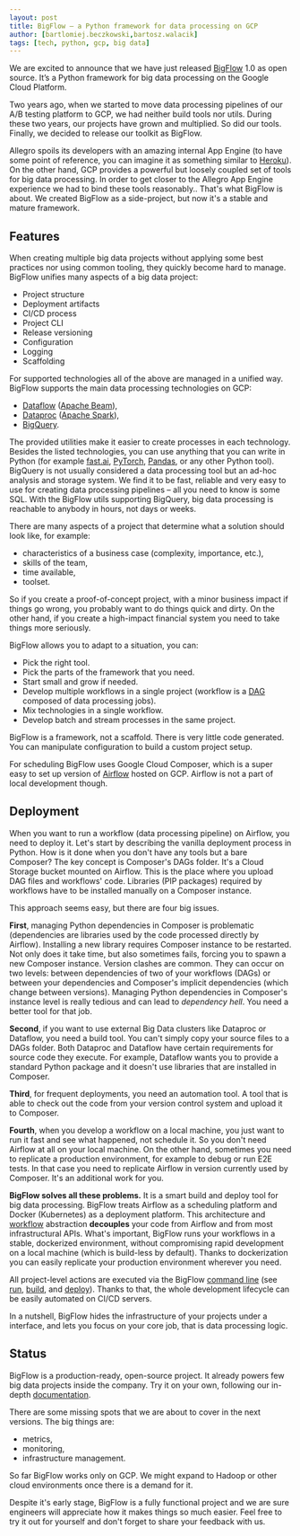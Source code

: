 ```yaml
---
layout: post
title: BigFlow — a Python framework for data processing on GCP
author: [bartlomiej.beczkowski,bartosz.walacik]
tags: [tech, python, gcp, big data]
---
```



We are excited to announce that we have just released [BigFlow](https://github.com/allegro/bigflow) 1.0 as open source.
It’s a Python framework for big data processing on the Google Cloud Platform.

Two years ago, when we started to move data processing pipelines
of our A/B testing platform to GCP, we had neither build tools nor utils.
During these two years, our projects have grown and multiplied. So did our tools.
Finally, we decided to release our toolkit as BigFlow.

Allegro spoils its developers with an amazing internal App Engine (to have some point of reference, you can imagine it as
something similar to [Heroku](https://www.heroku.com/)). On the other hand, GCP provides a powerful but loosely
coupled set of tools for big data processing. In order to get closer to the Allegro App Engine experience we had to bind
these tools reasonably.. That's what BigFlow is about.
We created BigFlow as a side-project, but now it's a stable and mature framework.

## Features

When creating multiple big data projects without applying some best practices nor using common tooling, they
quickly become hard to manage. BigFlow unifies many aspects of a big data project:

* Project structure
* Deployment artifacts
* CI/CD process
* Project CLI
* Release versioning
* Configuration
* Logging
* Scaffolding

For supported technologies all of the above are managed in a unified way. BigFlow supports the main
data processing technologies on GCP:

* [Dataflow](https://cloud.google.com/dataflow) ([Apache Beam](https://beam.apache.org/)),
* [Dataproc](https://cloud.google.com/dataproc) ([Apache Spark](https://spark.apache.org/)),
* [BigQuery](https://cloud.google.com/bigquery).

The provided utilities make it easier to create processes in each technology. Besides the listed technologies,
you can use anything that you can write in Python (for example [fast.ai](https://www.fast.ai/),
[PyTorch](https://pytorch.org/), [Pandas](https://pandas.pydata.org/), or any other Python tool).
BigQuery is not usually considered a data processing tool but an ad-hoc analysis and storage system. We find it to be fast,
reliable and very easy to use for creating data processing pipelines – all you need to know is some SQL. With
the BigFlow utils supporting BigQuery, big data processing is reachable to anybody in hours, not days or weeks.

There are many aspects of a project that determine what a solution should look like, for example:

* characteristics of a business case (complexity, importance, etc.),
* skills of the team,
* time available,
* toolset.

So if you create a proof-of-concept project, with a minor business impact if things go wrong, you probably want to do
things quick and dirty. On the other hand, if you create a high-impact financial system you need to take things more
seriously.

BigFlow allows you to adapt to a situation, you can:

* Pick the right tool.
* Pick the parts of the framework that you need.
* Start small and grow if needed.
* Develop multiple workflows in a single project (workflow is a [DAG](https://en.wikipedia.org/wiki/Directed_acyclic_graph)
 composed of data processing jobs).
* Mix technologies in a single workflow.
* Develop batch and stream processes in the same project.

BigFlow is a framework, not a scaffold. There is very little code generated. You can manipulate configuration to
build a custom project setup.

For scheduling BigFlow uses Google Cloud Composer, which is a super easy to set up version
of [Airflow](https://airflow.apache.org/) hosted on GCP. Airflow is not a part of local development though.

## Deployment

When you want to run a workflow (data processing pipeline)
on Airflow, you need to deploy it.
Let's start by describing the vanilla deployment process in Python.
How is it done when you don't have any tools but a bare Composer?
The key concept is Composer's DAGs folder.
It's a Cloud Storage bucket mounted on Airflow.
This is the place where you upload DAG files and workflows' code.
Libraries (PIP packages) required by workflows have to be installed
manually on a Composer instance.

This approach seems easy, but there are four big issues.

**First**, managing Python dependencies in Composer is problematic
(dependencies are libraries used by the code processed directly by Airflow).
Installing a new library requires Composer instance to be restarted.
Not only does it take time, but also sometimes fails, forcing you to spawn a new Composer instance.
Version clashes are common. They can occur on two levels: between
dependencies of two of your workflows (DAGs) or between your
dependencies and Composer's implicit dependencies (which change between versions).
Managing Python dependencies in Composer's instance level is really tedious
and can lead to *dependency hell*.
You need a better tool for that job.

**Second**, if you want to use external Big Data clusters like Dataproc or Dataflow,
you need a build tool. You can't simply copy your source files to a DAGs folder.
Both Dataproc and Dataflow have certain requirements for source code they execute.
For example, Dataflow wants you to provide a standard Python package
and it doesn't use libraries that are installed in Composer.

**Third**, for frequent deployments, you need an automation tool.
A tool that is able to check out the code from your version control system and upload it to Composer.

**Fourth**, when you develop a workflow on a local machine,
you just want to run it fast and see what happened, not schedule it.
So you don't need Airflow at all on your local machine.
On the other hand, sometimes you need to replicate a production environment,
for example to debug or run E2E tests. In that case you need to replicate Airflow in version currently used by Composer.
It's an additional work for you.

**BigFlow solves all these problems.**
It is a smart build and deploy tool for big data processing.
BigFlow treats Airflow as a scheduling platform and Docker (Kubernetes)
as a deployment platform. This architecture
and [workflow](https://github.com/allegro/bigflow/blob/master/docs/workflow-and-job.md) abstraction
**decouples** your code from Airflow and from most infrastructural APIs.
What's important, BigFlow runs your workflows in a stable, dockerized environment,
without compromising rapid development on a local machine (which is build-less by default).
Thanks to dockerization you can easily replicate your production environment wherever you need.

All project-level actions are executed via the BigFlow [command line](https://github.com/allegro/bigflow/blob/master/docs/cli.md)
(see
[run](https://github.com/allegro/bigflow/blob/master/docs/cli.md#running-workflows),
[build](https://github.com/allegro/bigflow/blob/master/docs/cli.md#building-airflow-dags), and
[deploy](https://github.com/allegro/bigflow/blob/master/docs/cli.md#deploying-to-gcp)).
Thanks to that, the whole development lifecycle can be easily automated on CI/CD servers.

In a nutshell, BigFlow hides the infrastructure of your projects
under a interface, and lets you focus on your core job, that is data processing logic.

## Status

BigFlow is a production-ready, open-source project. It already powers few big data projects inside the company. Try it on your
own, following our in-depth [documentation](https://github.com/allegro/bigflow#documentation).

There are some missing spots that we are about to cover in the next versions. The big things are:

* metrics,
* monitoring,
* infrastructure management.

So far BigFlow works only on GCP. We might expand to Hadoop or other cloud environments once there is a demand for it.

Despite it's early stage, BigFlow is a fully functional project and we are sure engineers will appreciate how
it makes things so much easier. Feel free to try it out for yourself and don't forget to share your feedback with us.
